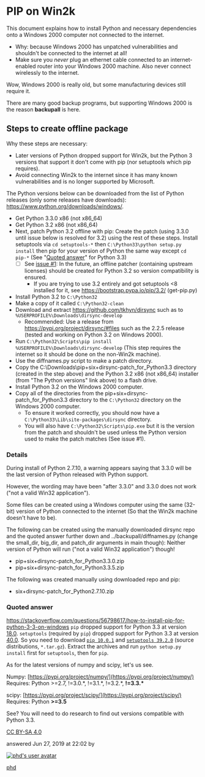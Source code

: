 # PIP on Win2k
This document explains how to install Python and necessary dependencies onto a Windows 2000 computer not connected to the internet.
- Why: because Windows 2000 has unpatched vulnerabilities and shouldn't be connected to the internet at all!
- Make sure you *never* plug an ethernet cable connected to an internet-enabled router into your Windows 2000 machine. Also never connect wirelessly to the internet.

Wow, Windows 2000 is really old, but some manufacturing devices still require it.

There are many good backup programs, but supporting Windows 2000 is the reason **backupall** is here.


## Steps to create offline package
Why these steps are necessary:
- Later versions of Python dropped support for Win2k, but the Python 3 versions that support it don't come with pip (nor setuptools which pip requires).
- Avoid connecting Win2k to the internet since it has many known vulnerabilities and is no longer supported by Microsoft.

The Python versions below can be downloaded from the list of Python releases (only some releases have downloads):
<https://www.python.org/downloads/windows/>.
- Get Python 3.3.0 x86 (not x86_64)
- Get Python 3.2 x86 (not x86_64)
- Next, patch Python 3.2 offline with pip: Create the patch (using 3.3.0 until issue below is resolved for 3.2) using the rest of these steps.
  Install setuptools via `cd setuptools-*` then `C:\Python33\python setup.py install` then pip for your version of Python the same way except `cd pip-*` (See "[Quoted answer](#quoted-answer)" for Python 3.3)
  - [ ] See [issue #1](https://github.com/Hierosoft/backupall/issues/1): In the future, an offline patcher (containing upstream licenses) should be created for Python 3.2 so version compatibility is ensured.
    - If you are trying to use 3.2 entirely and got setuptools <8 installed for it, see https://bootstrap.pypa.io/pip/3.2/ (get-pip.py)
- Install Python 3.2 to `C:\Python32`
- Make a copy of it called `C:\Python32-clean`
- Download and extract https://github.com/tkhyn/dirsync such as to `%USERPROFILE%\Downloads\dirsync-develop`
  - Recommended: Use a release from <https://pypi.org/project/dirsync/#files> such as the 2.2.5 release (tested and working on Python 3.2 on Windows 2000).
- Run `C:\Python32\Scripts\pip install %USERPROFILE%\Downloads\dirsync-develop`
  (This step requires the internet so it should be done on the non-Win2k machine).
- Use the diffnames.py script to make a patch directory.
- Copy the C:\\Downloads\\pip+six+dirsync-patch_for_Python3.3 directory (created in the step above) and the Python 3.2 x86 (not x86_64) installer (from "The Python versions" link above) to a flash drive.
- Install Python 3.2 on the Windows 2000 computer.
- Copy all of the directories from the pip+six+dirsync-patch_for_Python3.3 directory to the `C:\Python32` directory on the Windows 2000 computer.
  - To ensure it worked correctly, you should now have a `C:\Python33\Lib\site-packages\dirsync` directory.
  - You will also have `C:\Python32\Scripts\pip.exe` but it is the version from the patch and shouldn't be used unless the Python version used to make the patch matches (See issue #1).

### Details
During install of Python 2.7.10, a warning appears saying that 3.3.0 will be the last version of Python released with Python support.

However, the wording may have been "after 3.3.0" and 3.3.0 does not work ("not a valid Win32 application").

Some files can be created using a Windows computer using the same (32-bit) version of Python connected to the internet (So that the Win2k machine doesn't have to be).

The following can be created using the manually downloaded dirsync repo and the quoted answer further down and ../backupall/diffnames.py (change the small_dir, big_dir, and patch_dir arguments in main though):
Neither version of Python will run ("not a valid Win32 application") though!
- pip+six+dirsync-patch_for_Python3.3.0.zip
- pip+six+dirsync-patch_for_Python3.3.5.zip

The following was created manually using downloaded repo and pip:
- six+dirsync-patch_for_Python2.7.10.zip

### Quoted answer
<https://stackoverflow.com/questions/56798617/how-to-install-pip-for-python-3-3-on-windows>
`pip` dropped support for Python 3.3 at version [18.0](https://pip.pypa.io/en/stable/news/#id109). `setuptools` (required by `pip`) dropped support for Python 3.3 at version [40.0](https://github.com/pypa/setuptools/blob/master/CHANGES.rst#v4000). So you need to download [`pip 10.0.1`](https://pypi.org/project/pip/10.0.1/#files) and [`setuptools 39.2.0`](https://pypi.org/project/setuptools/39.2.0/#files) (source distributions, `*.tar.gz`). Extract the archives and run `python setup.py install` first for `setuptools`, then for `pip`.

As for the latest versions of numpy and scipy, let's us see.

Numpy: [https://pypi.org/project/numpy/](https://pypi.org/project/numpy/)
Requires: Python >=2.7, !=3.0.\*, !=3.1.\*, !=3.2.\*, **!=3.3.\***

scipy: [https://pypi.org/project/scipy/](https://pypi.org/project/scipy/)
Requires: Python **\>=3.5**

See? You will need to do research to find out versions compatible with Python 3.3.

[CC BY-SA 4.0](https://creativecommons.org/licenses/by-sa/4.0/ "The current license for this post: CC BY-SA 4.0")

answered Jun 27, 2019 at 22:02 by

[
![phd's user avatar](https://www.gravatar.com/avatar/512cfbaf98d63ca4acd57b2df792aec6?s=64&d=identicon&r=PG)
](https://stackoverflow.com/users/7976758/phd)

[phd](https://stackoverflow.com/users/7976758/phd)
